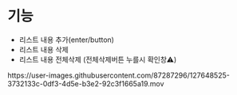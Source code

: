 <h1>기능</h1>
  <ul>
    <li>리스트 내용 추가(enter/button)</li>
    <li>리스트 내용 삭제</li>
    <li>리스트 내용 전체삭제 (전체삭제버튼 누를시 확인창⚠️)</li>
  </ul>
https://user-images.githubusercontent.com/87287296/127648525-3732133c-0df3-4d5e-b3e2-92c3f1665a19.mov
